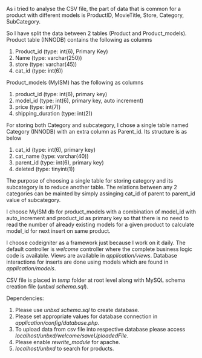 As i tried to analyse the CSV file, the part of data that is common for a product with different models is 
ProductID, MovieTitle, Store, Category, SubCategory.

So I have split the data between 2 tables (Product and Product_models).
Product table (INNODB) contains the following as columns
  1. Product_id (type: int(6), Primary Key)
  2. Name (type: varchar(250))
  3. store (type: varchar(45))
  4. cat_id (type: int(6))

Product_models (MyISM) has the following as columns
  1. product_id (type: int(6), primary key)
  2. model_id (type: int(6), primary key, auto increment)
  3. price (type: int(7))
  4. shipping_duration (type: int(2))
  
For storing both Category and subcategory, I chose a single table named Category (INNODB) with an extra column as Parent_id. Its structure is as below
  1. cat_id (type: int(6), primary key)
  2. cat_name (type: varchar(40))
  3. parent_id (type: int(6), primary key)
  4. deleted (type: tinyint(1))

The purpose of choosing a single table for storing category and its subcategory is to reduce another table. The relations between
any 2 categories can be mainted by simply assinging cat\_id of parent to parent\_id value of subcategory.

I choose MyISM db for product\_models with a combination of model\_id with auto\_increment and product\_id as primary key
so that there is no need to read the number of already existing models for a given product to calculate model\_id for next insert on same product.

I choose codeigniter as a framework just because I work on it daily.
The default controller is _welcome_ controller where the complete business logic code is available.
Views are available in *application/views*.
Database interactions for inserts are done using models which are found in *application/models*.

CSV file is placed in *temp* folder at root level along with MySQL schema creation file (*unbxd schema.sql*).

Dependencies: 
  1. Please use *unbxd schema.sql* to create database.
  2. Please set appropriate values for database connection in *application/config/database.php*.
  3. To upload data from csv file into respective database please access *localhost/unbxd/welcome/saveUploadedFile*.
  4. Please enable *rewrite_module* for apache.
  5. *localhost/unbxd* to search for products.
